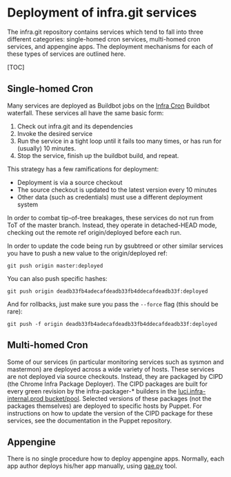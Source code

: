 # Deployment of infra.git services

The infra.git repository contains services which tend to fall into three
different categories: single-homed cron services, multi-homed cron
services, and appengine apps. The deployment mechanisms for each of
these types of services are outlined here.

[TOC]

## Single-homed Cron

Many services are deployed as Buildbot jobs on the
[Infra Cron](https://build.chromium.org/p/chromium.infra.cron/builders)
Buildbot waterfall. These services all have the same basic form:

1. Check out infra.git and its dependencies
2. Invoke the desired service
3. Run the service in a tight loop until it fails too many times, or
   has run for (usually) 10 minutes.
4. Stop the service, finish up the buildbot build, and repeat.

This strategy has a few ramifications for deployment:

* Deployment is via a source checkout
* The source checkout is updated to the latest version every 10
  minutes
* Other data (such as credentials) must use a different deployment
  system

In order to combat tip-of-tree breakages, these services do not run from
ToT of the master branch. Instead, they operate in detached-HEAD mode,
checking out the remote ref origin/deployed before each run.

In order to update the code being run by gsubtreed or other
similar services you have to push a new value to the origin/deployed
ref:

    git push origin master:deployed

You can also push specific hashes:

    git push origin deadb33fb4adecafdeadb33fb4ddecafdeadb33f:deployed

And for rollbacks, just make sure you pass the `--force` flag (this
should be rare):

    git push -f origin deadb33fb4adecafdeadb33fb4ddecafdeadb33f:deployed

## Multi-homed Cron

Some of our services (in particular monitoring services such as sysmon
and mastermon) are deployed across a wide variety of hosts.
These services are not deployed via source checkouts. Instead, they are
packaged by CIPD (the Chrome Infra Package Deployer). The CIPD packages are
built for every green revision by the infra-packager-* builders in the
[luci.infra-internal.prod bucket/pool](https://ci.chromium.org/p/infra-internal/builders).
Selected versions of these packages (not the packages themselves) are
deployed to specific hosts by Puppet. For instructions on how to update the
version of the CIPD package for these services, see the documentation in the
Puppet repository.

## Appengine

There is no single procedure how to deploy appengine apps. Normally, each app
author deploys his/her app manually, using
[gae.py](../appengine/README.md#Managing-AppEngine-apps) tool.
